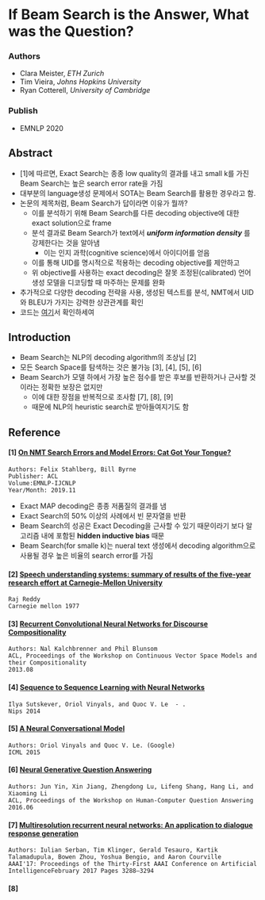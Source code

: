 # If Beam Search is the Answer, What was the Question?

### Authors
- Clara Meister, _ETH Zurich_
- Tim Vieira, _Johns Hopkins University_
- Ryan Cotterell, _University of Cambridge_
### Publish
- EMNLP 2020

## Abstract
- [1]에 따르면, Exact Search는 종종 low quality의 결과를 내고 small k를 가진 Beam Search는 높은 search error rate을 가짐
- 대부분의 language생성 문제에서 SOTA는 Beam Search를 활용한 경우라고 함.
- 논문의 제목처럼, Beam Search가 답이라면 이유가 뭘까?
  - 이를 분석하기 위해 Beam Search를 다른 decoding objective에 대한 exact solution으로 frame
  - 분석 결과로 Beam Search가 text에서 **_uniform information density_** 를 강제한다는 것을 알아냄
    - 이는 인지 과학(cognitive science)에서 아이디어를 얻음
  - 이를 통해 UID를 명시적으로 적용하는 decoding objective를 제안하고
  - 위 objective를 사용하는 exact decoding은 잘못 조정된(calibrated) 언어 생성 모델을 디코딩할 때 마주하는 문제를 완화
- 추가적으로 다양한 decoding 전략을 사용, 생성된 텍스트를 분석, NMT에서 UID와 BLEU가 가지는 강력한 상관관계를 확인
- 코드는 [여기](https://github.com/rycolab/uid-decoding)서 확인하세여

## Introduction
- Beam Search는 NLP의 decoding algorithm의 조상님 [2]
- 모든 Search Space를 탐색하는 것은 불가능 [3], [4], [5], [6]
- Beam Search가 모델 하에서 가장 높은 점수를 받은 후보를 반환하거나 근사할 것이라는 정확한 보장은 없지만
  - 이에 대한 장점을 반복적으로 조사함 [7], [8], [9]
  - 때문에 NLP의 heuristic search로 받아들여지기도 함
  

## Reference

#### [1] [On NMT Search Errors and Model Errors: Cat Got Your Tongue?](https://www.aclweb.org/anthology/D19-1331/)
```
Authors: Felix Stahlberg, Bill Byrne
Publisher: ACL
Volume:EMNLP-IJCNLP
Year/Month: 2019.11
```
- Exact MAP decoding은 종종 저품질의 결과를 냄
- Exact Search의 50% 이상의 사례에서 빈 문자열을 반환
- Beam Search의 성공은 Exact Decoding을 근사할 수 있기 때문이라기 보다 알고리즘 내에 포함된 **hidden inductive bias** 때문
- Beam Search(for smalle k)는 nueral text 생성에서 decoding algorithm으로 사용될 경우 높은 비율의 search error를 가짐

#### [2] [Speech understanding systems: summary of results of the five-year research effort at Carnegie-Mellon University](https://kilthub.cmu.edu/articles/Speech_understanding_systems_summary_of_results_of_the_five-year_research_effort_at_Carnegie-Mellon_University_/6609821/1)
```
Raj Reddy
Carnegie mellon 1977
```

#### [3] [Recurrent Convolutional Neural Networks for Discourse Compositionality](https://www.aclweb.org/anthology/W13-3214/)
```
Authors: Nal Kalchbrenner and Phil Blunsom
ACL, Proceedings of the Workshop on Continuous Vector Space Models and their Compositionality
2013.08
```
  
#### [4] [Sequence to Sequence Learning with Neural Networks](https://proceedings.neurips.cc/paper/2014/file/a14ac55a4f27472c5d894ec1c3c743d2-Paper.pdf)
```
Ilya Sutskever, Oriol Vinyals, and Quoc V. Le  - .
Nips 2014
```

#### [5] [A Neural Conversational Model](https://arxiv.org/pdf/1506.05869.pdf)
```
Authors: Oriol Vinyals and Quoc V. Le. (Google)
ICML 2015
```

#### [6] [Neural Generative Question Answering](https://www.aclweb.org/anthology/W16-0106/)
```
Authors: Jun Yin, Xin Jiang, Zhengdong Lu, Lifeng Shang, Hang Li, and Xiaoming Li
ACL, Proceedings of the Workshop on Human-Computer Question Answering
2016.06
```

#### [7] [Multiresolution recurrent neural networks: An application to dialogue response generation]()
```
Authors: Iulian Serban, Tim Klinger, Gerald Tesauro, Kartik Talamadupula, Bowen Zhou, Yoshua Bengio, and Aaron Courville
AAAI'17: Proceedings of the Thirty-First AAAI Conference on Artificial IntelligenceFebruary 2017 Pages 3288–3294
```

#### [8] 
